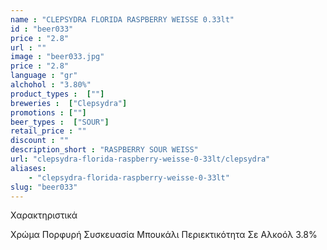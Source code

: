```yaml
---
name : "CLEPSYDRA FLORIDA RASPBERRY WEISSE 0.33lt"
id : "beer033"
price : "2.8"
url : ""
image : "beer033.jpg"
price : "2.8"
language : "gr"
alchohol : "3.80%"
product_types :  [""]
breweries :  ["Clepsydra"]
promotions : [""]
beer_types :  ["SOUR"]
retail_price : ""
discount : ""
description_short : "RASPBERRY SOUR WEISS"
url: "clepsydra-florida-raspberry-weisse-0-33lt/clepsydra"
aliases: 
    - "clepsydra-florida-raspberry-weisse-0-33lt"
slug: "beer033"
---
```


Χαρακτηριστικά

Χρώμα
Πορφυρή
Συσκευασία
Μπουκάλι
Περιεκτικότητα Σε Αλκοόλ
3.8%